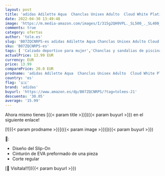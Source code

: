 ```yaml
---
layout: post
title: 'adidas Adilette Aqua  Chanclas Unisex Adulto  Cloud White Platin Metallic Cloud White  43 EU'
date: 2022-04-30 13:49:48
image: 'https://m.media-amazon.com/images/I/315g2QH9VPL._SL500_._SL400_.jpg'
comments: true
category: ofertas
author: 'tole.es'
slug: 'B07ZQCNRPS-es adidas Adilette Aqua Chanclas Unisex Adulto Cloud White...'
sku: 'B07ZQCNRPS-es'
tags: [ 'Calzado deportivo para mujer','Chanclas y sandalias de piscina para mujer','Zapatillas y calzado deportivo para mujer','Zapatos','Zapatos para mujer','Zapatos y complementos','adidas','chanclas','🇪🇸', ]
actualPrice: 13.99 EUR
currency: EUR
price: 13.99
comparePrice: 20.0 EUR
prodname: 'adidas Adilette Aqua  Chanclas Unisex Adulto  Cloud White Platin Metallic Cloud White  43 EU'
country: 'es'
flag: '🇪🇸'
brand: 'adidas'
buyurl: 'https://www.amazon.es/dp/B07ZQCNRPS/?tag=tolees-21'
descuento: '30.05'
average: '15.99'
---
```


Ahora mismo tienes [{{< param title >}}]({{< param buyurl >}}) en el siguiente enlace!

[![{{< param prodname >}}]({{< param image >}})]({{< param buyurl >}})

🔎:

- Diseño del Slip-On
- Cinturón de EVA preformado de una pieza
- Corte regular

[🛒 Visítala!!!]({{< param buyurl >}})
